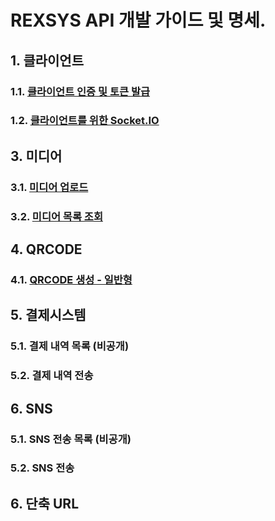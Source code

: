 # REXSYS API 개발 가이드 및 명세.

## 1. 클라이언트
  ### 1.1. [클라이언트 인증 및 토큰 발급](https://github.com/digimixnet2/rexsys.docs/blob/main/api.client.certificate.md)
  ### 1.2. [클라이언트를 위한 Socket.IO](https://github.com/digimixnet2/rexsys.docs/blob/main/api.client.socketio.md)


## 3. 미디어

  ### 3.1. [미디어 업로드](https://github.com/digimixnet2/rexsys.docs/blob/main/api.media.upload.md)
  ### 3.2. [미디어 목록 조회](https://github.com/digimixnet2/rexsys.docs/blob/main/api.media.list.md)

## 4. QRCODE

  ### 4.1. [QRCODE 생성 - 일반형](https://github.com/digimixnet2/rexsys.docs/blob/main/api.qrcode.maker.noraml.md)

## 5. 결제시스템

  ### 5.1. 결제 내역 목록 (비공개)
  ### 5.2. 결제 내역 전송
  
## 6. SNS

  ### 5.1. SNS 전송 목록 (비공개)
  ### 5.2. SNS 전송
  
## 6. 단축 URL
